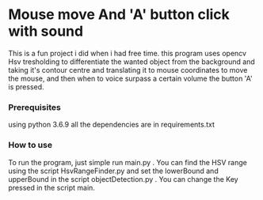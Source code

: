 # Mouse move And 'A' button click with sound

This is a fun project i did when i had free time.
this program uses opencv Hsv tresholding to differentiate the wanted object from the background and taking it's contour centre and translating it to mouse coordinates to move the mouse,
and then when to voice surpass a certain volume the button 'A' is pressed.

### Prerequisites

using python 3.6.9
all the dependencies are in requirements.txt

### How to use

To run the program, just simple run main.py .
You can find the HSV range using the script HsvRangeFinder.py and set the lowerBound and upperBound in the script objectDetection.py .
You can change the Key pressed in the script main.
